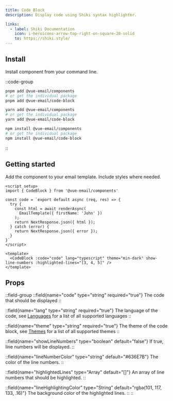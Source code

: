 ```yaml
---
title: Code Block
description: Display code using Shiki syntax highlighter.

links:
  - label: Shiki Documentation
    icon: i-heroicons-arrow-top-right-on-square-20-solid
    to: https://shiki.style/
---
```


## Install

Install component from your command line.

::code-group

```sh [pnpm]
pnpm add @vue-email/components
# or get the individual package
pnpm add @vue-email/code-block
```

```bash [yarn]
yarn add @vue-email/components
# or get the individual package
yarn add @vue-email/code-block
```

```bash [npm]
npm install @vue-email/components
# or get the individual package
npm install @vue-email/code-block
```
::

## Getting started

Add the component to your email template. Include styles where needed.


```vue
<script setup>
import { CodeBlock } from '@vue-email/components'

const code = `export default async (req, res) => {
  try {
    const html = await renderAsync(
      EmailTemplate({ firstName: 'John' })
    );
    return NextResponse.json({ html });
  } catch (error) {
    return NextResponse.json({ error });
  }
}`
</script>

<template>
  <CodeBlock :code="code" lang="typescript" theme="min-dark" show-line-numbers :highlighted-lines="[3, 4, 5]" />
</template>
```

## Props

::field-group
  ::field{name="code" type="string" required="true"}
  The code that should be displayed
  ::

  ::field{name="lang" type="string" required="true"}
  The language of the code, see [Languages](https://shiki.style/languages) for a list of all supported languages
  ::

  ::field{name="theme" type="string" required="true"}
  The theme of the code block, see [Themes](https://shiki.style/themes) for a list of all supported themes
  ::

  ::field{name="showLineNumbers" type="boolean" default="false"}
  If true, line numbers will be displayed.
  ::

  ::field{name="lineNumberColor" type="string" default="#636E7B"}
  The color of the line numbers.
  ::

  ::field{name="highlightedLines" type="Array<number>" default="[]"}
  An array of line numbers that should be highlighted.
  ::

  ::field{name="lineHighlightingColor" type="String" default="rgba(101, 117, 133, .16)"}
  The background color of the highlighted lines.
  ::
::
